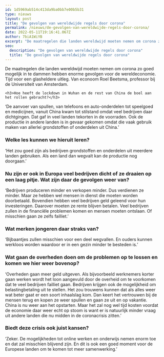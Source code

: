 ```yaml
---
id: 1d5969ab514c413da9ba0bb7e00b5b31
type: nieuws
layout: post
title: "De gevolgen van wereldwijde regels door corona"
permalink: /nieuws/de-gevolgen-van-wereldwijde-regels-door-corona/
date: 2022-05-11T19:16:41.067Z
author: 7biA1WiYB
excerpt: "De maatregelen die landen wereldwijd moeten nemen om corona zo goed mogelijk in te dammen hebben enorme gevolgen voor de wereldeconomie. Tijd voor een glasheldere uitleg. Van econoom Roel Beetsma, professor bij de Universiteit van Amsterdam.  "
seo:
  description: "De gevolgen van wereldwijde regels door corona"
  title: "De gevolgen van wereldwijde regels door corona"
---
```

De maatregelen die landen wereldwijd moeten nemen om corona zo goed mogelijk in te dammen hebben enorme gevolgen voor de wereldeconomie. Tijd voor een glasheldere uitleg. Van econoom Roel Beetsma, professor bij de Universiteit van Amsterdam.  

    <h3>Hoe heeft de lockdown in Wuhan en de rest van China de boel aan het rollen gebracht?</h3>
<p>‘De aanvoer van spullen, van telefoons en auto-onderdelen tot speelgoed en medicijnen, vanuit China kwam tot stilstand omdat veel bedrijven daar dichtgingen. Dat gaf in veel landen tekorten in de voorraden. Ook de productie in andere landen is in gevaar gekomen omdat die vaak gebruik maken van allerlei grondstoffen of onderdelen uit China.’</p>
<h3>Welke les kunnen we hieruit leren?</h3>
<p>‘Het zou goed zijn als bedrijven grondstoffen en onderdelen uit meerdere landen gebruiken. Als een land dan wegvalt kan de productie nog doorgaan.’</p>
<h3>Nu zijn er ook in Europa veel bedrijven dicht of ze draaien op een laag pitje. Wat zijn daar de gevolgen weer van?</h3>
<p>‘Bedrijven produceren minder en verkopen minder. Dus verdienen ze minder. Maar ze hebben wel mensen in dienst die moeten worden doorbetaald. Bovendien hebben veel bedrijven geld geleend voor hun investeringen. Daarover moeten ze rente blijven betalen. Veel bedrijven zullen in de financiële problemen komen en mensen moeten ontslaan. Of misschien gaan ze zelfs failliet.’</p>
<h3>Wat merken jongeren daar straks van?</h3>
<p>‘Bijbaantjes zullen misschien voor een deel wegvallen. En ouders kunnen werkloos worden waardoor er in een gezin minder te besteden is.’</p>
<h3>Wat gaan de overheden doen om de problemen op te lossen en komen we hier weer bovenop?</h3>
<p>‘Overheden gaan meer geld uitgeven. Als bijvoorbeeld werknemers korter gaan werken wordt het loon aangevuld door de overheid om te voorkomen dat te veel bedrijven failliet gaan. Bedrijven krijgen ook de mogelijkheid om belastingbetaling uit te stellen. Het zou trouwens kunnen dat als alles weer wat beter gaat er een soort inhaalslag kom. Dan keert het vertrouwen bij de mensen terug en kopen ze weer spullen en gaan ze uit en op vakantie. China is nu weer aan het opstarten. Maar het zal nog wel tijd kosten voordat de economie daar weer echt op stoom is want er is natuurlijk minder vraag uit andere landen die nu midden in de coronacrisis zitten.’</p>
<h3>Biedt deze crisis ook juist kansen?</h3>
<p>‘Zeker. De mogelijkheden tot online werken en onderwijs nemen enorm toe en dat zal misschien blijvend zijn. En dit is ook een goed moment voor de Europese landen om te komen tot meer samenwerking.’</p>  
